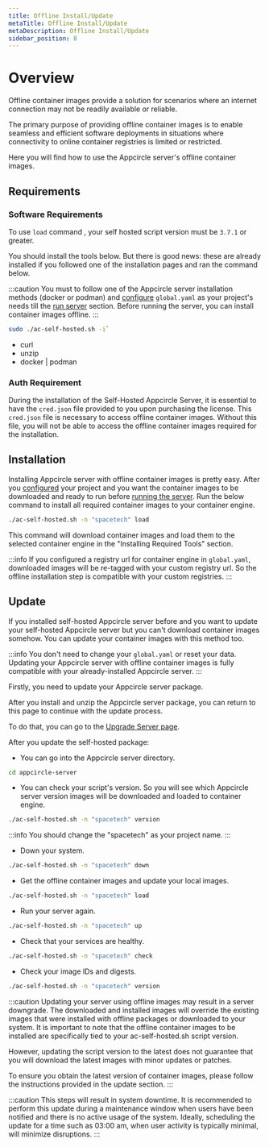 ```yaml
---
title: Offline Install/Update
metaTitle: Offline Install/Update
metaDescription: Offline Install/Update
sidebar_position: 8
---
```


# Overview

Offline container images provide a solution for scenarios where an internet connection may not be readily available or reliable.

The primary purpose of providing offline container images is to enable seamless and efficient software deployments in situations where connectivity to online container registries is limited or restricted.

Here you will find how to use the Appcircle server's offline container images.

## Requirements

### Software Requirements

To use `load` command , your self hosted script version must be `3.7.1` or greater.

You should install the tools below. But there is good news: these are already installed if you followed one of the installation pages and ran the command below.

:::caution
You must to follow one of the Appcircle server installation methods (docker or podman) and [configure](../install-server/docker.md#3-configure) `global.yaml` as your project's needs till the [run server](../install-server/docker.md#5-run-server) section.
Before running the server, you can install container images offline.
:::

```bash
sudo ./ac-self-hosted.sh -i`
```

- curl
- unzip
- docker | podman

### Auth Requirement

During the installation of the Self-Hosted Appcircle Server, it is essential to have the `cred.json` file provided to you upon purchasing the license.
This `cred.json` file is necessary to access offline container images.
Without this file, you will not be able to access the offline container images required for the installation.

## Installation

Installing Appcircle server with offline container images is pretty easy.
After you [configured](../install-server/docker.md#3-configure) your project and you want the container images to be downloaded and ready to run before [running the server](../install-server/docker.md#5-run-server).
Run the below command to install all required container images to your container engine.

```bash
./ac-self-hosted.sh -n "spacetech" load
```

This command will download container images and load them to the selected container engine in the "Installing Required Tools" section.

:::info
If you configured a registry url for container engine in `global.yaml`, downloaded images will be re-tagged with your custom registry url.
So the offline installation step is compatible with your custom registries.
:::

## Update

If you installed self-hosted Appcircle server before and you want to update your self-hosted Appcircle server but you can't download container images somehow.
You can update your container images with this method too.

:::info
You don't need to change your `global.yaml` or reset your data.
Updating your Appcircle server with offline container images is fully compatible with your already-installed Appcircle server.
:::

Firstly, you need to update your Appcircle server package.

After you install and unzip the Appcircle server package, you can return to this page to continue with the update process.

To do that, you can go to the [Upgrade Server page](../update#1-download-latest).

After you update the self-hosted package:

- You can go into the Appcircle server directory.

```bash
cd appcircle-server
```

- You can check your script's version.
  So you will see which Appcircle server version images will be downloaded and loaded to container engine.

```bash
./ac-self-hosted.sh -n "spacetech" version
```

:::info
You should change the "spacetech" as your project name.
:::

- Down your system.

```bash
./ac-self-hosted.sh -n "spacetech" down
```

- Get the offline container images and update your local images.

```bash
./ac-self-hosted.sh -n "spacetech" load
```

- Run your server again.

```bash
./ac-self-hosted.sh -n "spacetech" up
```

- Check that your services are healthy.

```bash
./ac-self-hosted.sh -n "spacetech" check
```

- Check your image IDs and digests.

```bash
./ac-self-hosted.sh -n "spacetech" version
```

:::caution
Updating your server using offline images may result in a server downgrade.
The downloaded and installed images will override the existing images that were installed with offline packages or downloaded to your system.
It is important to note that the offline container images to be installed are specifically tied to your ac-self-hosted.sh script version.

However, updating the script version to the latest does not guarantee that you will download the latest images with minor updates or patches.

To ensure you obtain the latest version of container images, please follow the instructions provided in the update section.
:::

:::caution
This steps will result in system downtime.
It is recommended to perform this update during a maintenance window when users have been notified and there is no active usage of the system.
Ideally, scheduling the update for a time such as 03:00 am, when user activity is typically minimal, will minimize disruptions.
:::
